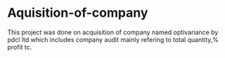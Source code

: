 # Aquisition-of-company
This project was done on acquisition of company named optivariance by pdcl ltd which includes company audit mainly refering to total quantity,% profit tc.
